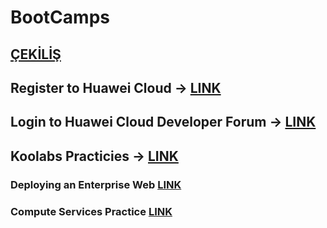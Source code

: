 # BootCamps

## [ÇEKİLİŞ](https://developer.huaweicloud.com/intl/en-us/forum/topic/0297137918794628016)

## Register to Huawei Cloud -> [LINK](https://medium.com/huawei-developers-tr/huawei-cloud-hesab%C4%B1-olu%C5%9Fturma-3ad26e64c684)
## Login to Huawei Cloud Developer Forum -> [LINK](https://medium.com/huawei-developers-tr/huawei-cloud-developer-foruma-nas%C4%B1l-kay%C4%B1t-olunur-e85e6b63c4bd)
## Koolabs Practicies -> [LINK](https://lab.huaweicloud.com/intl/en-us/experiment-list)

### Deploying an Enterprise Web [LINK](https://lab.huaweicloud.com/intl/en-us/experiment-detail_1765)
### Compute Services Practice [LINK](https://lab.huaweicloud.com/intl/en-us/experiment-detail_1771)

